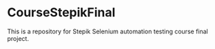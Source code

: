 # CourseStepikFinal
This is a repository for Stepik Selenium automation testing course final project. 